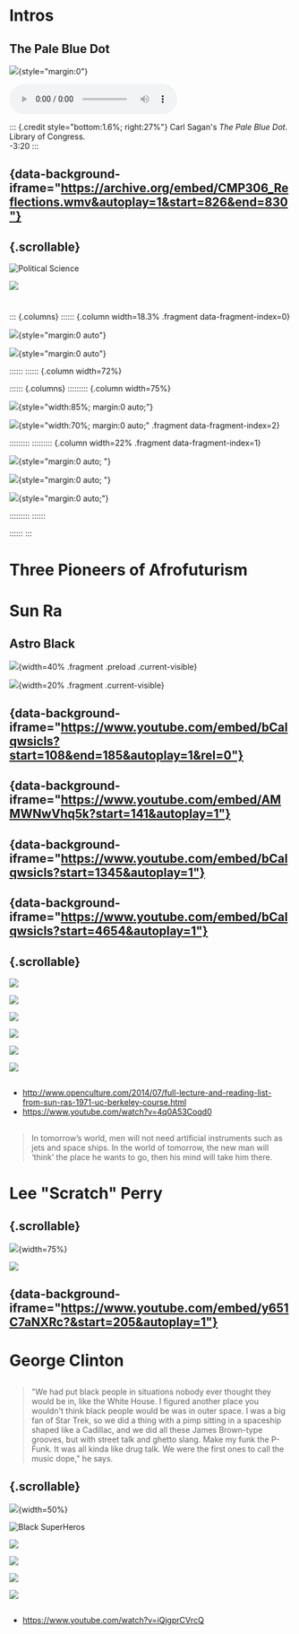 
# Intros

## The Pale Blue Dot

![](https://upload.wikimedia.org/wikipedia/commons/7/73/Pale_Blue_Dot.png){style="margin:0"}

<audio
    controls
    width="100%" >
    <source
        type='audio/mp3'
        title="The pale blue dot : short recording "
        src="https://tile.loc.gov/storage-services/media/ls/sagan/1958124-3-1.mp3"/>
</audio>

::: {.credit style="bottom:1.6%; right:27%"}
Carl Sagan's *The Pale Blue Dot*. Library of Congress.  
-3:20
:::


## {data-background-iframe="https://archive.org/embed/CMP306_Reflections.wmv&autoplay=1&start=826&end=830"}


## {.scrollable}

![Political Science](https://www.nap.edu/openbook/13227/xhtml/images/p-35-1.jpg)

![](https://archive.org/download/MSFC-0100727/0100727.jpg)

#

::: {.columns}
:::::: {.column width=18.3% .fragment  data-fragment-index=0}


![](https://news.artnet.com/app/news-upload/2017/04/Jean-Michel-Basquiat-Untitled-1982-in-excess-of-60m.jpg){style="margin:0 auto"}

![](https://i.gr-assets.com/images/S/compressed.photo.goodreads.com/books/1388228329l/435214.jpg){style="margin:0 auto"}

::::::
:::::: {.column width=72%}

:::::: {.columns}
::::::::: {.column width=75%}

![](https://i.ytimg.com/vi/14ag7iqoOLg/maxresdefault.jpg){style="width:85%; margin:0 auto;"}

![](https://cnet3.cbsistatic.com/img/1oFm57ohOqdGjyLl_yYtFQFwuSw=/756x425/2018/02/16/f7f1bbd5-d8a7-4376-8f8d-df33cd988c84/black-panther-marvel-1.jpg){style="width:70%; margin:0 auto;" .fragment data-fragment-index=2}

:::::::::
::::::::: {.column width=22% .fragment data-fragment-index=1}

![](https://miro.medium.com/max/2800/1*8fOPntN5eew9eRftt3cNuA.jpeg){style="margin:0 auto; "}

![](https://whoishiphop.files.wordpress.com/2015/05/aqueminioutkast.jpg?w=552){style="margin:0 auto; "}

![](https://www.bbc.co.uk/music/articles/staticarchive/74c2ff3080099b688708528d8fc970b988d389c1.jpg){style="margin:0 auto;"}

:::::::::
::::::

::::::
:::

# Three Pioneers of Afrofuturism

# Sun Ra

## Astro Black

![](https://f4.bcbits.com/img/a2858217034_10.jpg){width=40% .fragment .preload .current-visible}

![](https://f4.bcbits.com/img/a2858217034_10.jpg){width=20% .fragment .current-visible}



## {data-background-iframe="https://www.youtube.com/embed/bCalqwsicls?start=108&end=185&autoplay=1&rel=0"}

## {data-background-iframe="https://www.youtube.com/embed/AMMWNwVhq5k?start=141&autoplay=1"}

## {data-background-iframe="https://www.youtube.com/embed/bCalqwsicls?start=1345&autoplay=1"}

## {data-background-iframe="https://www.youtube.com/embed/bCalqwsicls?start=4654&autoplay=1"}


## {.scrollable}

![](https://66.media.tumblr.com/2df24b7394ce305e45f39c82c1e77f4e/tumblr_inline_nvw9wxXMvo1sivo48_500.jpg)

![](https://d16kd6gzalkogb.cloudfront.net/magazine_images/Sun-Ra.jpg)

![](https://66.media.tumblr.com/107100207fbca608c6f1f7fe503ccfda/tumblr_msyne6xEN91sco8h8o1_400.jpg)

![](https://dangerousminds.net/content/uploads/images/made/content/uploads/images/sunra1971lkjlkjkljpqoiu_465_465_int.jpg)

![](http://blackstothefuture.com/en/wp-content/uploads/sites/3/2017/04/Sun-Ra-Arkestra-singer-June-Tyson-Berliner-JazztageBerlinGermany-november-1971..jpg)

![](http://cdn8.openculture.com/2019/09/09221321/SunRaNASA.jpg)

##

- http://www.openculture.com/2014/07/full-lecture-and-reading-list-from-sun-ras-1971-uc-berkeley-course.html
- https://www.youtube.com/watch?v=4q0A53Coqd0

##

> In tomorrow’s world, men will not need artificial instruments such as jets and space ships. In the world of tomorrow, the new man will ‘think’ the place he wants to go, then his mind will take him there.

# Lee "Scratch" Perry

## {.scrollable}

![](https://i.redd.it/07ec5sdxox301.jpg){width=75%}

![](https://66.media.tumblr.com/b1efd114f73acf7053a43471d9ecfa0d/tumblr_inline_nvwa56INPx1sivo48_500.jpg)

## {data-background-iframe="https://www.youtube.com/embed/y651C7aNXRc?&start=205&autoplay=1"}


# George Clinton

##

> "We had put black people in situations nobody ever thought they would be in, like the White House. I figured another place you wouldn't think black people would be was in outer space. I was a big fan of Star Trek, so we did a thing with a pimp sitting in a spaceship shaped like a Cadillac, and we did all these James Brown-type grooves, but with street talk and ghetto slang. Make my funk the P-Funk. It was all kinda like drug talk. We were the first ones to call the music dope," he says.

## {.scrollable}

![](https://images-na.ssl-images-amazon.com/images/I/71BOex7U2RL._SL1400_.jpg){width=50%}


![Black SuperHeros](http://lodownmagazine.com/sites/default/files/styles/large/public/content/file/inner-coverr.jpg?itok=ySLcZ7qI)

![](http://lodownmagazine.com/sites/default/files/styles/large/public/content/file/_funkadelic-uncle-jam-inside-gate-1.jpg?itok=DJ06W5uB)


![](https://highfidelityla.com/covers/big/R-560981-1245917606.jpeg)

![](https://upload.wikimedia.org/wikipedia/commons/thumb/e/e1/P-Funk_mothership_at_NMAAHC.jpg/1200px-P-Funk_mothership_at_NMAAHC.jpg)

![](http://lodownmagazine.com/sites/default/files/styles/large/public/content/file/nner-cover2.jpg?itok=IuZTUJ8t)

##

- https://www.youtube.com/watch?v=iQjgprCVrcQ
